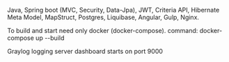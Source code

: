 Java, Spring boot (MVC, Security, Data-Jpa), JWT, Criteria API, Hibernate Meta Model, MapStruct, Postgres, Liquibase, Angular, Gulp, Nginx.


To build and start need only docker (docker-compose).
command:
docker-compose up --build


Graylog logging server dashboard starts on port 9000

